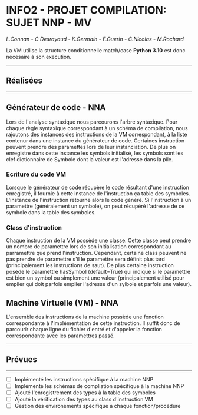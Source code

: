 # INFO2 - PROJET COMPILATION: SUJET NNP - MV

*L.Connan - C.Desrayaud - K.Germain - F.Guerin - C.Nicolas - M.Rochard*

La VM utilise la structure conditionnelle match/case **Python 3.10** est donc nécesaire à son execution.

---

## Réalisées

---

## Générateur de code - NNA

Lors de l'analyse syntaxique nous parcourons l'arbre syntaxique. Pour chaque règle syntaxique correspondant à un schéma de compilation, nous rajoutons des instances des instructions de la VM correspondant, à la liste contenur dans une instance du générateur de code. Certaines instruction peuvent prendre des paramettes lors de leur instanciation. De plus on enregistre dans cette instance les symbols initialisé, les symbols sont les clef dictionnaire de Symbole dont la valeur est l'adresse dans la pile.

### Ecriture du code VM

Lorsque le générateur de code récupère le code résultant d'une instruction enregistré, il fournie à cette instance de l'instruction ça table des symboles. L'instance de l'instruction retourne alors le code généré. Si l'instruction à un paramettre (généralement un symbole), on peut récupéré l'adresse de ce symbole dans la table des symboles.

### Class d'instruction

Chaque instruction de la VM possède une classe. Cette classe peut prendre un nombre de paramettre lors de son initialisation correspondant au parramettre que prend l'instruction. Cependant, certaine class peuvent ne pas prendre de paramettre s'il le paramettre sera définit plus tard (principalement les instructions de saut). De plus certaine instruction posède le paramettre hasSymbol (default=True) qui indique si le paramettre est bien un symbol ou simplement une valeur (principalement utilisé pour empiler qui doit parfois empiler l'adresse d'un sylbole et parfois une valeur).

## Machine Virtuelle (VM) - NNA

L'ensemble des instructions de la machine possède une fonction correspondante à l'implémentation de cette instruction. Il suffit donc de parcourir chaque ligne du fichier d'entré et d'appeler la fonction correspondante avec les paramettres passé.

---

## Prévues

---

- [ ] Implémenté les instructions spécifique à la machine NNP
- [ ] Implémenté les schémas de compliation spécifique à la machine NNP
- [ ] Ajouté l'enregistrement des types à la table des symboles
- [ ] Ajouté la vérification des types au class d'instruction VM
- [ ] Gestion des environements spécifique à chaque fonction/procédure